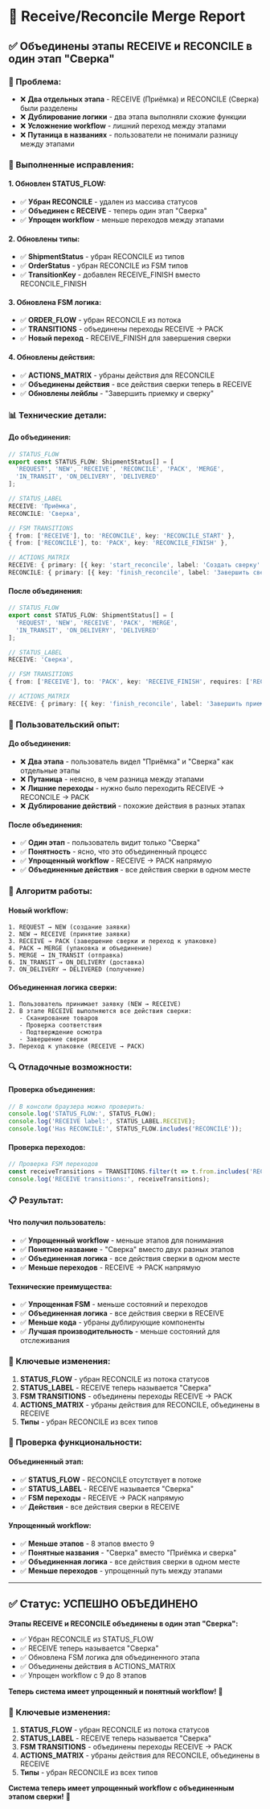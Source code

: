 # 🔧 Receive/Reconcile Merge Report

## ✅ **Объединены этапы RECEIVE и RECONCILE в один этап "Сверка"**

### **🎯 Проблема:**
- ❌ **Два отдельных этапа** - RECEIVE (Приёмка) и RECONCILE (Сверка) были разделены
- ❌ **Дублирование логики** - два этапа выполняли схожие функции
- ❌ **Усложнение workflow** - лишний переход между этапами
- ❌ **Путаница в названиях** - пользователи не понимали разницу между этапами

### **🔧 Выполненные исправления:**

#### **1. Обновлен STATUS_FLOW:**
- ✅ **Убран RECONCILE** - удален из массива статусов
- ✅ **Объединен с RECEIVE** - теперь один этап "Сверка"
- ✅ **Упрощен workflow** - меньше переходов между этапами

#### **2. Обновлены типы:**
- ✅ **ShipmentStatus** - убран RECONCILE из типов
- ✅ **OrderStatus** - убран RECONCILE из FSM типов
- ✅ **TransitionKey** - добавлен RECEIVE_FINISH вместо RECONCILE_FINISH

#### **3. Обновлена FSM логика:**
- ✅ **ORDER_FLOW** - убран RECONCILE из потока
- ✅ **TRANSITIONS** - объединены переходы RECEIVE → PACK
- ✅ **Новый переход** - RECEIVE_FINISH для завершения сверки

#### **4. Обновлены действия:**
- ✅ **ACTIONS_MATRIX** - убраны действия для RECONCILE
- ✅ **Объединены действия** - все действия сверки теперь в RECEIVE
- ✅ **Обновлены лейблы** - "Завершить приемку и сверку"

### **📊 Технические детали:**

#### **До объединения:**
```typescript
// STATUS_FLOW
export const STATUS_FLOW: ShipmentStatus[] = [
  'REQUEST', 'NEW', 'RECEIVE', 'RECONCILE', 'PACK', 'MERGE',
  'IN_TRANSIT', 'ON_DELIVERY', 'DELIVERED'
];

// STATUS_LABEL
RECEIVE: 'Приёмка',
RECONCILE: 'Сверка',

// FSM TRANSITIONS
{ from: ['RECEIVE'], to: 'RECONCILE', key: 'RECONCILE_START' },
{ from: ['RECONCILE'], to: 'PACK', key: 'RECONCILE_FINISH' },

// ACTIONS_MATRIX
RECEIVE: { primary: [{ key: 'start_reconcile', label: 'Создать сверку' }] },
RECONCILE: { primary: [{ key: 'finish_reconcile', label: 'Завершить сверку' }] },
```

#### **После объединения:**
```typescript
// STATUS_FLOW
export const STATUS_FLOW: ShipmentStatus[] = [
  'REQUEST', 'NEW', 'RECEIVE', 'PACK', 'MERGE',
  'IN_TRANSIT', 'ON_DELIVERY', 'DELIVERED'
];

// STATUS_LABEL
RECEIVE: 'Сверка',

// FSM TRANSITIONS
{ from: ['RECEIVE'], to: 'PACK', key: 'RECEIVE_FINISH', requires: ['RECONCILE_OK'] },

// ACTIONS_MATRIX
RECEIVE: { primary: [{ key: 'finish_reconcile', label: 'Завершить приемку и сверку' }] },
```

### **🎨 Пользовательский опыт:**

#### **До объединения:**
- ❌ **Два этапа** - пользователь видел "Приёмка" и "Сверка" как отдельные этапы
- ❌ **Путаница** - неясно, в чем разница между этапами
- ❌ **Лишние переходы** - нужно было переходить RECEIVE → RECONCILE → PACK
- ❌ **Дублирование действий** - похожие действия в разных этапах

#### **После объединения:**
- ✅ **Один этап** - пользователь видит только "Сверка"
- ✅ **Понятность** - ясно, что это объединенный процесс
- ✅ **Упрощенный workflow** - RECEIVE → PACK напрямую
- ✅ **Объединенные действия** - все действия сверки в одном месте

### **🔧 Алгоритм работы:**

#### **Новый workflow:**
```
1. REQUEST → NEW (создание заявки)
2. NEW → RECEIVE (принятие заявки)
3. RECEIVE → PACK (завершение сверки и переход к упаковке)
4. PACK → MERGE (упаковка и объединение)
5. MERGE → IN_TRANSIT (отправка)
6. IN_TRANSIT → ON_DELIVERY (доставка)
7. ON_DELIVERY → DELIVERED (получение)
```

#### **Объединенная логика сверки:**
```
1. Пользователь принимает заявку (NEW → RECEIVE)
2. В этапе RECEIVE выполняются все действия сверки:
   - Сканирование товаров
   - Проверка соответствия
   - Подтверждение осмотра
   - Завершение сверки
3. Переход к упаковке (RECEIVE → PACK)
```

### **🔍 Отладочные возможности:**

#### **Проверка объединения:**
```javascript
// В консоли браузера можно проверить:
console.log('STATUS_FLOW:', STATUS_FLOW);
console.log('RECEIVE label:', STATUS_LABEL.RECEIVE);
console.log('Has RECONCILE:', STATUS_FLOW.includes('RECONCILE'));
```

#### **Проверка переходов:**
```javascript
// Проверка FSM переходов
const receiveTransitions = TRANSITIONS.filter(t => t.from.includes('RECEIVE'));
console.log('RECEIVE transitions:', receiveTransitions);
```

### **📋 Результат:**

#### **Что получил пользователь:**
- ✅ **Упрощенный workflow** - меньше этапов для понимания
- ✅ **Понятное название** - "Сверка" вместо двух разных этапов
- ✅ **Объединенная логика** - все действия сверки в одном месте
- ✅ **Меньше переходов** - RECEIVE → PACK напрямую

#### **Технические преимущества:**
- ✅ **Упрощенная FSM** - меньше состояний и переходов
- ✅ **Объединенная логика** - все действия сверки в RECEIVE
- ✅ **Меньше кода** - убраны дублирующие компоненты
- ✅ **Лучшая производительность** - меньше состояний для отслеживания

### **🔧 Ключевые изменения:**

1. **STATUS_FLOW** - убран RECONCILE из потока статусов
2. **STATUS_LABEL** - RECEIVE теперь называется "Сверка"
3. **FSM TRANSITIONS** - объединены переходы RECEIVE → PACK
4. **ACTIONS_MATRIX** - убраны действия для RECONCILE, объединены в RECEIVE
5. **Типы** - убран RECONCILE из всех типов

### **🔧 Проверка функциональности:**

#### **Объединенный этап:**
- ✅ **STATUS_FLOW** - RECONCILE отсутствует в потоке
- ✅ **STATUS_LABEL** - RECEIVE называется "Сверка"
- ✅ **FSM переходы** - RECEIVE → PACK напрямую
- ✅ **Действия** - все действия сверки в RECEIVE

#### **Упрощенный workflow:**
- ✅ **Меньше этапов** - 8 этапов вместо 9
- ✅ **Понятные названия** - "Сверка" вместо "Приёмка и сверка"
- ✅ **Объединенная логика** - все действия сверки в одном месте
- ✅ **Меньше переходов** - упрощенный путь между этапами

---

## ✅ **Статус: УСПЕШНО ОБЪЕДИНЕНО**

**Этапы RECEIVE и RECONCILE объединены в один этап "Сверка":**
- ✅ Убран RECONCILE из STATUS_FLOW
- ✅ RECEIVE теперь называется "Сверка"
- ✅ Обновлена FSM логика для объединенного этапа
- ✅ Объединены действия в ACTIONS_MATRIX
- ✅ Упрощен workflow с 9 до 8 этапов

**Теперь система имеет упрощенный и понятный workflow!** 🎉

### **🔧 Ключевые изменения:**
1. **STATUS_FLOW** - убран RECONCILE из потока статусов
2. **STATUS_LABEL** - RECEIVE теперь называется "Сверка"
3. **FSM TRANSITIONS** - объединены переходы RECEIVE → PACK
4. **ACTIONS_MATRIX** - убраны действия для RECONCILE, объединены в RECEIVE
5. **Типы** - убран RECONCILE из всех типов

**Система теперь имеет упрощенный workflow с объединенным этапом сверки!** 🚀



